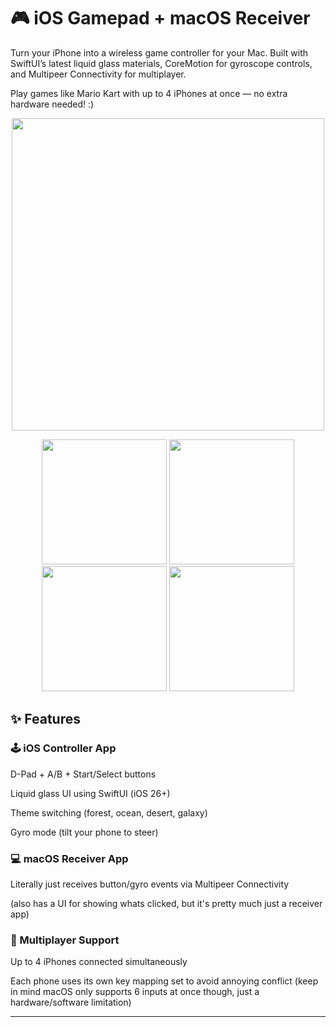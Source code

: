 # 🎮 iOS Gamepad + macOS Receiver
Turn your iPhone into a wireless game controller for your Mac. 
Built with SwiftUI’s latest liquid glass materials, CoreMotion for gyroscope controls, and Multipeer Connectivity for multiplayer.

Play games like Mario Kart with up to 4 iPhones at once — no extra hardware needed! :)

<p align="center">
  <img src="Docs/uiDemo.gif" width="500" />
</p>

<p align="center">
  <img src="Docs/greenUI.PNG" width="200" />
  <img src="Docs/blueUI.PNG" width="200" />
  <img src="Docs/orangeUI.PNG" width="200" />
  <img src="Docs/purpleUI.PNG" width="200" />
</p>

## ✨ Features

### 🕹 iOS Controller App

  D-Pad + A/B + Start/Select buttons
  
  Liquid glass UI using SwiftUI (iOS 26+)
  
  Theme switching (forest, ocean, desert, galaxy)
  
  Gyro mode (tilt your phone to steer)
  
### 💻 macOS Receiver App

  Literally just receives button/gyro events via Multipeer Connectivity

  (also has a UI for showing whats clicked, but it's pretty much just a receiver app)    
  
  
### 👥 Multiplayer Support

Up to 4 iPhones connected simultaneously

Each phone uses its own key mapping set to avoid annoying conflict (keep in mind macOS only supports 6 inputs at once though, just a hardware/software limitation)


----------------------------------------------------------
